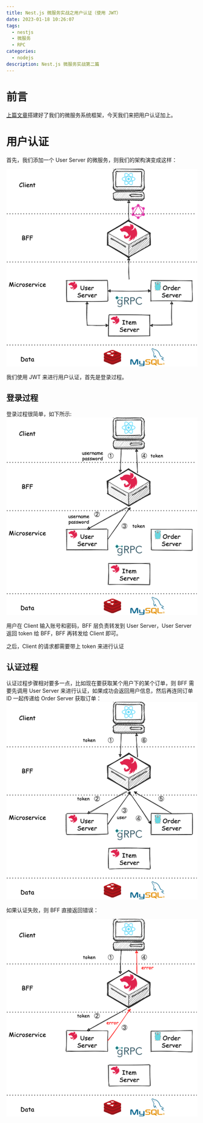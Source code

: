 ```yaml
---
title: Nest.js 微服务实战之用户认证（使用 JWT）
date: 2023-01-18 10:26:07
tags:
  - nestjs
  - 微服务
  - RPC
categories:
  - nodejs
description: Nest.js 微服务实战第二篇
---
```


# 前言

[上篇文章]()搭建好了我们的微服务系统框架，今天我们来把用户认证加上。

# 用户认证

首先，我们添加一个 User Server 的微服务，则我们的架构演变成这样：

![](./nest-microservice-2/architecture.png)

我们使用 JWT 来进行用户认证，首先是登录过程。

## 登录过程

登录过程很简单，如下所示:
![](./nest-microservice-2/login.png)

用户在 Client 输入账号和密码，BFF 层负责转发到 User Server，User Server 返回 token 给 BFF，BFF 再转发给 Client 即可。

之后，Client 的请求都需要带上 token 来进行认证

## 认证过程

认证过程步骤相对要多一点，比如现在要获取某个用户下的某个订单，则 BFF 需要先调用 User Server 来进行认证，如果成功会返回用户信息，然后再连同订单 ID 一起传递给 Order Server 获取订单：
![](./nest-microservice-2/authentication.png)

如果认证失败，则 BFF 直接返回错误：

![](./nest-microservice-2/authentication-error.png)
